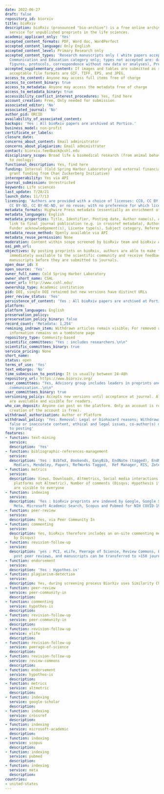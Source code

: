 ```yaml
---
date: 2022-06-27
draft: false
repository_id: biorxiv
title: bioRxiv
description: bioRxiv (pronounced "bio-archive") is a free online archive and distribution
  service for unpublished preprints in the life sciences.
academic_applicant_only: 'Yes'
accepted_content_formats: PDF, Word doc, WordPerfect
accepted_content_language: Only English
accepted_content_level: Primary Research only
accepted_content_types: 'Research manuscripts only ( white papers accepted in Scientific
  Communication and Education category only; types not accepted are: datasets, theses,
  figures, protocols, correspondence without new data or analyses), Preprints'
accepted_supplementary_content: If images and tables are submitted as separate files,
  acceptable file formats are GIF, TIFF, EPS, and JPEG,
access_to_content: Anyone may access full items free of charge
access_to_content_binary: true
access_to_metadata: Anyone may access the metadata free of charge
access_to_metadata_binary: true
accessibility_conflict_interest_procedures: Yes, find here
account_creation: Free, Only needed for submission
associated_editor: 'No'
associated_journal: 'No'
author_pid: ORCID
availability_of_associated_content:
backups: 'Yes : All bioRxiv papers are archived at Portico.'
business_model: non-profit
certificate_or_labels:
closure_date:
concerns_about_content: Email administrator
concerns_about_plagiarism: Email administrator
contact: biorxiv.feedback@cshl.edu
disciplinary_scope: Broad life & biomedical research (from animal behaviour and cognition
  to zoology)
functional_description: Yes, find here
funding: Internal (Cold Spring Harbor Laboratory) and external financial support (multiyear
  grant funding from Chan Zuckerberg Initiative)
interoperability: Yes via API
journal_submission: Unrestricted
keywords: Life sciences
last_update: 7/28/21
launch_date: 11/7/13
licensing: 'Authors are provided with a choice of licenses: CC0, CC BY, CC BY-NC,
  CC BY-ND, CC BY-NC-ND, or no reuse; with no preference for which license chosen'
metadata_formats: Highwire Press metadata (essentially an enrichment of Dublin Core)
metadata_languages: English
metadata_properties: Title, Identifier, Posting date, Author name(s), Abstract, Relational
  link to final journal publication (e.g. in crossref metadata), Author affiliation(s),
  Funder acknowledgement(s), License type(s), Subject category, References, COI
metadata_reuse_method: Openly available via API
metadata_reuse_permission: None
moderation: Content within scope screened by bioRxiv team and bioRxiv Affiliates
oai_pmh_url:
objectives: By posting preprints on bioRxiv, authors are able to make their findings
  immediately available to the scientific community and receive feedback on draft
  manuscripts before they are submitted to journals.
open_doar_id: X
open_source: 'Yes'
owner_full_name: Cold Spring Harbor Laboratory
owner_short_name: CSHL
owner_url: http://www.cshl.edu/
ownership_type: Academic institution
pid: DOI, single DOI retained but new versions have distinct URLs
peer_review_status: 'Yes'
persistence_of_content: 'Yes : All bioRxiv papers are archived at Portico.'
platform:
platform_languages: English
preservation_policy:
preservation_policy_binary: false
record_count: 'Metadata: 1,254'
remining_indrawn_item: Withdrawn articles remain visible; For removed articles, basic
  information remains on a tombstone page
repository_type: Community-based
scientific_committees: "Yes : includes researchers.\n\n"
scientific_committees_binary: true
service_pricing: None
short_name:
status: open
terms_of_use: 'Yes'
text_embargo: 'No'
time_submission_to_posting: It is usually between 24-48h
repository_url: https://www.biorxiv.org/
user_committees: "Yes, Advisory group includes leaders in preprints and scholarly
  communication..\n\n"
user_committees_binary: true
versioning_policy: Accepts new versions until acceptance at journal. All versions
  are available and visible for readers.
who_can_deposit: Anyone can post on the platform. Only an account is required ( The
  creation of the account is free).
withdrawal_authorisation: Author or Platform
withdrawal_policy: 'Yes. Removal: Legal or biohazard reasons; Withdrawal: Plagiarism,
  false or inaccurate content, ethical and legal issues, co-author(s) did not consent
  to posting'
features:
- function: text-mining
  service:
  description: 'Yes'
- function: bibliographic-references-management
  service:
  description: 'Yes : BibTeX, Bookends, EasyBib, EndNote (tagged), EndNote 8 (xml),
    Medlars, Mendeley, Papers, RefWorks Tagged,  Ref Manager, RIS, Zotero'
- function: metrics
  service:
  description: Views, Downloads, Altmetrics, Social media interactions (from individual
    platforms not Altmetric), Number of comments (Disqus; Hypothesis if loaded). Those
    are visible to everyone
- function: indexing
  service:
  description: 'Yes : bioRxiv preprints are indexed by Google, Google Scholar, Crossref,
    Meta, Microsoft Academic Search, Scopus and Pubmed for NIH COVID-19 funded research'
- function: peer-review
  service:
  description: Yes, via Peer Community In
- function: commenting
  service:
  description: Yes, bioRxiv therefore includes an on-site commenting mechanism (powered
    by Disqus)
- function: revision-follow-up
  service:
  description: 'yes : PCI, eLife, Peerage of Science, Review Commons, EMBO Press journals
    post peer reviews, and manuscripts can be transferred to >150 journals'
- function: endorsement
  service:
  description: 'Yes : Hypothes.is'
- function: plagiarism-detection
  service:
  description: Yes, during screening process BiorXiv uses Similarity Check software
- function: peer-review
  service: peer-community-in
  description:
- function: commenting
  service: hypothes-is
  description:
- function: revision-follow-up
  service: peer-community-in
  description:
- function: revision-follow-up
  service: elife
  description:
- function: revision-follow-up
  service: peerage-of-science
  description:
- function: revision-follow-up
  service: review-commons
  description:
- function: endorsement
  service: hypothes-is
  description:
- function: metrics
  service: altmetric
  description:
- function: indexing
  service: google-scholar
  description:
- function: indexing
  service: crossref
  description:
- function: indexing
  service: microsoft-academic
  description:
- function: indexing
  service: scopus
  description:
- function: indexing
  service: pubmed
  description:
- function: indexing
  service: meta
  description:
countries:
- united-states
---
```



